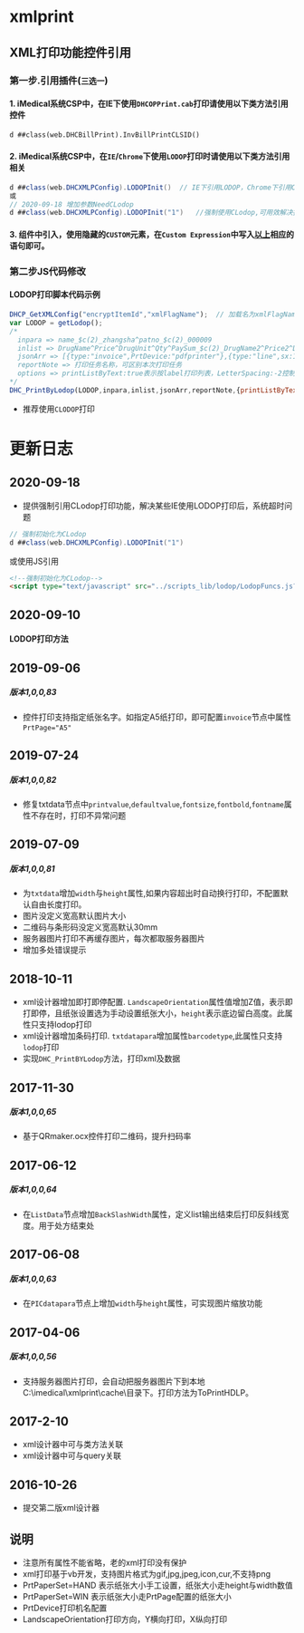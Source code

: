 # xmlprint
## XML打印功能控件引用 ##

### 第一步.引用插件(`三选一`)

#### 	1. iMedical系统CSP中，在IE下使用`DHCOPPrint.cab`打印请使用以下类方法引用控件 ####
```vb
d ##class(web.DHCBillPrint).InvBillPrintCLSID()
```
#### <span name="t2" id="t2">	2</span>. iMedical系统CSP中，在`IE`/`Chrome`下使用`LODOP`打印时请使用以下类方法引用相关 ####
```c#
d ##class(web.DHCXMLPConfig).LODOPInit()  // IE下引用LODOP，Chrome下引用CLODOP
或
// 2020-09-18 增加参数NeedCLodop
d ##class(web.DHCXMLPConfig).LODOPInit("1")   //强制使用CLodop,可用效解决打印img时iMedical超时问题
```
#### 	3. 组件中引入，使用隐藏的`CUSTOM`元素，在`Custom Expression`中写入<a href="#t2">以上</a>相应的语句即可。 ####
### 第二步JS代码修改

####  	LODOP打印脚本代码示例  ####

```javascript
DHCP_GetXMLConfig("encryptItemId","xmlFlagName");  // 加载名为xmlFlagName的模板
var LODOP = getLodop();
/*
  inpara => name_$c(2)_zhangsha^patno_$c(2)_000009
  inlist => DrugName^Price^DrugUnit^Qty^PaySum_$c(2)_DrugName2^Price2^DrugUnit2^Qty2^PaySum2
  jsonArr => [{type:"invoice",PrtDevice:"pdfprinter"},{type:"line",sx:1,sy:1,ex:100,ey:100},{type:"text",name:"patno",value:"0009",x:10,y:10,isqrcode:true,lineHeigth:5}]
  reportNote => 打印任务名称，可区别本次打印任务
  options => printListByText:true表示按label打印列表，LetterSpacing:-2控制字符间空隙
*/
DHC_PrintByLodop(LODOP,inpara,inlist,jsonArr,reportNote,{printListByText:true})
```
* 推荐使用`CLODOP`打印

# 更新日志 #

## 2020-09-18 ##

 * 提供强制引用CLodop打印功能，解决某些IE使用LODOP打印后，系统超时问题
 ```java
// 强制初始化为CLodop
d ##class(web.DHCXMLPConfig).LODOPInit("1")
 ```
 或使用JS引用
```html
<!--强制初始化为CLodop-->
<script type="text/javascript" src="../scripts_lib/lodop/LodopFuncs.js?needCLodop=1" charset="UTF-8"></script>
```
## 2020-09-10 ##
#### LODOP打印方法 ####
## 2019-09-06 ##
##### 版本1,0,0,83 #####
* 控件打印支持指定纸张名字。如指定A5纸打印，即可配置`invoice`节点中属性`PrtPage="A5"`

## 2019-07-24 ##
##### 版本1,0,0,82 #####
* 修复txtdata节点中`printvalue`,`defaultvalue`,`fontsize`,`fontbold`,`fontname`属性不存在时，打印不异常问题

## 2019-07-09 ##
##### 版本1,0,0,81 #####
* 为`txtdata`增加`width`与`height`属性,如果内容超出时自动换行打印，不配置默认自由长度打印。
* 图片没定义宽高默认图片大小
* 二维码与条形码没定义宽高默认30mm
* 服务器图片打印不再缓存图片，每次都取服务器图片
* 增加多处错误提示

## 2018-10-11 ##
* xml设计器增加即打即停配置. `LandscapeOrientation`属性值增加Z值，表示即打即停，且纸张设置选为手动设置纸张大小，`height`表示底边留白高度。此属性只支持lodop打印
* xml设计器增加条码打印. `txtdatapara`增加属性`barcodetype`,此属性只支持`lodop`打印
* 实现`DHC_PrintBYLodop`方法，打印xml及数据

## 2017-11-30 ##
##### 版本1,0,0,65 #####
* 基于QRmaker.ocx控件打印二维码，提升扫码率

## 2017-06-12 ##
##### 版本1,0,0,64 #####
* 在`ListData`节点增加`BackSlashWidth`属性，定义list输出结束后打印反斜线宽度。用于处方结束处

## 2017-06-08 ##
##### 版本1,0,0,63 #####
* 在`PICdatapara`节点上增加`width`与`height`属性，可实现图片缩放功能

## 2017-04-06 ##
##### 版本1,0,0,56 #####
* 支持服务器图片打印，会自动把服务器图片下到本地C:\imedical\xmlprint\cache\目录下。打印方法为ToPrintHDLP。

## 2017-2-10 ##
* xml设计器中可与类方法关联
* xml设计器中可与query关联

## 2016-10-26 ##
* 提交第二版xml设计器

## 说明 ##
* 注意所有属性不能省略，老的xml打印没有保护
* xml打印基于vb开发，支持图片格式为gif,jpg,jpeg,icon,cur,不支持png
* PrtPaperSet=HAND 表示纸张大小手工设置，纸张大小走height与width数值
* PrtPaperSet=WIN 表示纸张大小走PrtPage配置的纸张大小
* PrtDevice打印机名配置
* LandscapeOrientation打印方向，Y横向打印，X纵向打印

